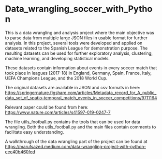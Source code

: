 # Data_wrangling_soccer_with_Python

This is a data wrangling and analysis project where the main objective was to parse data from multiple large JSON files in usable format for further analysis. In this project, several tools were developed and applied on datasets related to the Spanish League for demonstration purpose. The resulting datasets can be used for further exploratory analysis, clustering, machine learning, and developing statistical models.

These datasets contain information about events in every soccer match that took place in leagues (2017-18) in England, Germany, Spain, France, Italy, UEFA Champions League, and the 2018 World Cup.  

The original datasets are available in JSON and csv formats in here: https://springernature.figshare.com/articles/Metadata_record_for_A_public_data_set_of_spatio-temporal_match_events_in_soccer_competitions/9711164

Relevant paper could be found from here: https://www.nature.com/articles/s41597-019-0247-7

The file utils_football.py contains the tools that can be used for data wrangling. Both the utils_football.py and the main files contain comments to facilitate easy understanding.

A walkthrough of the data wrangling part of the project can be found at https://marufsazed.medium.com/data-wrangling-project-with-python-eee40b460fed
